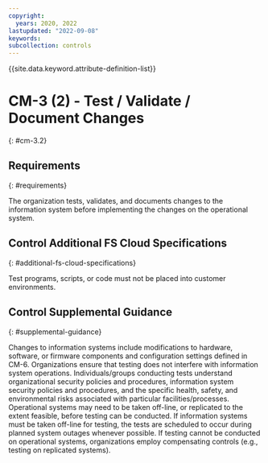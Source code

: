 ```yaml
---
copyright:
  years: 2020, 2022
lastupdated: "2022-09-08"
keywords: 
subcollection: controls
---
```


{{site.data.keyword.attribute-definition-list}}

# CM-3 (2) - Test / Validate / Document Changes
{: #cm-3.2}

## Requirements
{: #requirements}

The organization tests, validates, and documents changes to the information system before implementing the changes on the operational system.

## Control Additional FS Cloud Specifications
{: #additional-fs-cloud-specifications}

Test programs, scripts, or code must not be placed into customer environments.

## Control Supplemental Guidance
{: #supplemental-guidance}

Changes to information systems include modifications to hardware, software, or firmware components and configuration settings defined in CM-6. Organizations ensure that testing does not interfere with information system operations. Individuals/groups conducting tests understand organizational security policies and procedures, information system security policies and procedures, and the specific health, safety, and environmental risks associated with particular facilities/processes. Operational systems may need to be taken off-line, or replicated to the extent feasible, before testing can be conducted. If information systems must be taken off-line for testing, the tests are scheduled to occur during planned system outages whenever possible. If testing cannot be conducted on operational systems, organizations employ compensating controls (e.g., testing on replicated systems).


